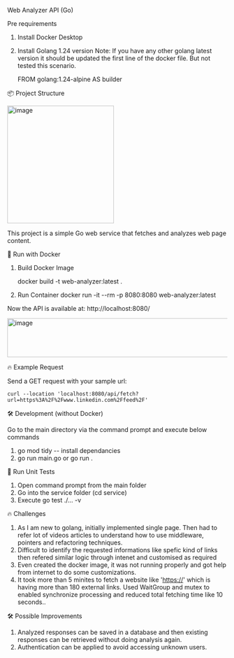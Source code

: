 Web Analyzer API (Go)

Pre requirements
1. Install Docker Desktop
2. Install Golang 1.24 version
   Note: If you have any other golang latest version it should be updated the first line of the docker file. But not tested this scenario.

   FROM golang:1.24-alpine AS builder

📦 Project Structure

<img width="244" height="269" alt="image" src="https://github.com/user-attachments/assets/03ad2ec7-7fba-4216-a651-3dc415d11e06" />


This project is a simple Go web service that fetches and analyzes web page content.

🚀 Run with Docker
1. Build Docker Image

    docker build -t web-analyzer:latest .

2. Run Container
    docker run -it --rm -p 8080:8080 web-analyzer:latest

Now the API is available at: http://localhost:8080/

<img width="1448" height="89" alt="image" src="https://github.com/user-attachments/assets/8bc5eafa-64ff-4330-b910-d3899b956a27" />

🔥 Example Request


Send a GET request with your sample url:

    curl --location 'localhost:8080/api/fetch?url=https%3A%2F%2Fwww.linkedin.com%2Ffeed%2F'



🛠 Development (without Docker)


Go to the main directory via the command prompt and execute below commands
1. go mod tidy     -- install dependancies
2. go run main.go or go run .

 
🧪 Run Unit Tests

1. Open command prompt from the main folder
2. Go into the service folder (cd service)
3. Execute go test ./... -v

🔥 Challenges
1. As I am new to golang, initially implemented single page. Then had to refer lot of videos articles to understand how to use middleware, pointers and refactoring techniques.
2. Difficult to identify the requested informations like spefic kind of links then refered similar logic through intenet and customised as required
3. Even created the docker image, it was not running properly and got help from internet to do some customizations.
4. It took more than 5 minites to fetch a website like '[https://](https://elakiri.com/)' which is having more than 180 external links. Used WaitGroup and mutex to enabled synchronize processing and reduced total fetching time like 10 seconds..
  

🛠 Possible Improvements
 1. Analyzed responses can be saved in a database and then existing responses can be retrieved without doing analysis again.
 2. Authentication can be applied to avoid accessing unknown users.
   
